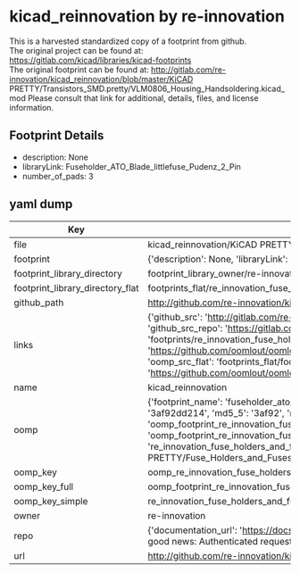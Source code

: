 # kicad_reinnovation by re-innovation  
This is a harvested standardized copy of a footprint from github.  
The original project can be found at:  
https://gitlab.com/kicad/libraries/kicad-footprints  
The original footprint can be found at:
http://gitlab.com/re-innovation/kicad_reinnovation/blob/master/KiCAD PRETTY/Transistors_SMD.pretty/VLM0806_Housing_Handsoldering.kicad_mod
Please consult that link for additional, details, files, and license information.  
## Footprint Details
* description: None  
* libraryLink: Fuseholder_ATO_Blade_littlefuse_Pudenz_2_Pin  
* number_of_pads: 3  
## yaml dump  
| Key | Value |  
| --- | --- |  
| file | kicad_reinnovation/KiCAD PRETTY/Fuse_Holders_and_Fuses.pretty/Fuseholder_ATO_Blade_littlefuse_Pudenz_2_Pin.kicad_mod |  
| footprint | {'description': None, 'libraryLink': 'Fuseholder_ATO_Blade_littlefuse_Pudenz_2_Pin', 'number_of_pads': 3} |  
| footprint_library_directory | footprint_library_owner/re-innovation_kicad_reinnovation |  
| footprint_library_directory_flat | footprints_flat/re_innovation_fuse_holders_and_fuses_fuseholder_ato_blade_littlefuse_pudenz_2_pin/working |  
| github_path | http://github.com/re-innovation/kicad_reinnovation/blob/master/KiCAD PRETTY/Fuse_Holders_and_Fuses.pretty/Fuseholder_ATO_Blade_littlefuse_Pudenz_2_Pin.kicad_mod |  
| links | {'github_src': 'http://gitlab.com/re-innovation/kicad_reinnovation/blob/master/KiCAD PRETTY/Transistors_SMD.pretty/VLM0806_Housing_Handsoldering.kicad_mod', 'github_src_repo': 'https://gitlab.com/kicad/libraries/kicad-footprints', 'oomp_bot': 'footprints/re_innovation_fuse_holders_and_fuses_fuseholder_ato_blade_littlefuse_pudenz_2_pin/working', 'oomp_bot_github': 'https://github.com/oomlout/oomlout_oomp_footprint_bot/tree/main/footprints/re_innovation_fuse_holders_and_fuses_fuseholder_ato_blade_littlefuse_pudenz_2_pin/working', 'oomp_src_flat': 'footprints_flat/footprints_flat/re_innovation_fuse_holders_and_fuses_fuseholder_ato_blade_littlefuse_pudenz_2_pin/working', 'oomp_src_flat_github': 'https://github.com/oomlout/oomlout_oomp_footprint_src/tree/main/footprints_flat/re_innovation_fuse_holders_and_fuses_fuseholder_ato_blade_littlefuse_pudenz_2_pin/working'} |  
| name | kicad_reinnovation |  
| oomp | {'footprint_name': 'fuseholder_ato_blade_littlefuse_pudenz_2_pin', 'library_name': 'fuse_holders_and_fuses', 'md5': '3af92dd2140012d8eff20440b8a7c6b6', 'md5_10': '3af92dd214', 'md5_5': '3af92', 'md5_6': '3af92d', 'oomp_key': 'oomp_re_innovation_fuse_holders_and_fuses_fuseholder_ato_blade_littlefuse_pudenz_2_pin', 'oomp_key_extra': 'oomp_footprint_re_innovation_fuse_holders_and_fuses_fuseholder_ato_blade_littlefuse_pudenz_2_pin', 'oomp_key_full': 'oomp_footprint_re_innovation_fuse_holders_and_fuses_fuseholder_ato_blade_littlefuse_pudenz_2_pin_3af92d', 'oomp_key_simple': 're_innovation_fuse_holders_and_fuses_fuseholder_ato_blade_littlefuse_pudenz_2_pin', 'original_filename': 'kicad_reinnovation/KiCAD PRETTY/Fuse_Holders_and_Fuses.pretty/Fuseholder_ATO_Blade_littlefuse_Pudenz_2_Pin.kicad_mod', 'owner_name': 're_innovation'} |  
| oomp_key | oomp_re_innovation_fuse_holders_and_fuses_fuseholder_ato_blade_littlefuse_pudenz_2_pin |  
| oomp_key_full | oomp_footprint_re_innovation_fuse_holders_and_fuses_fuseholder_ato_blade_littlefuse_pudenz_2_pin |  
| oomp_key_simple | re_innovation_fuse_holders_and_fuses_fuseholder_ato_blade_littlefuse_pudenz_2_pin |  
| owner | re-innovation |  
| repo | {'documentation_url': 'https://docs.github.com/rest/overview/resources-in-the-rest-api#rate-limiting', 'message': "API rate limit exceeded for 84.66.173.59. (But here's the good news: Authenticated requests get a higher rate limit. Check out the documentation for more details.)"} |  
| url | http://github.com/re-innovation/kicad_reinnovation |  

